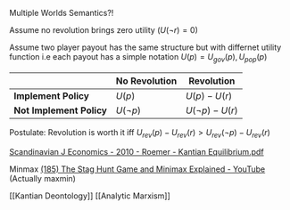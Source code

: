 


Multiple Worlds Semantics?!

Assume no revolution brings zero utility ($U(\neg r) = 0$)

Assume two player payout has the same structure but with differnet utility function i.e each payout has a simple notation $U(p) = U_{gov}(p),U_{pop}(p)$

| |No Revolution|Revolution|
|-----|-----|----|
|**Implement Policy**|$U(p)$|$U(p)-U(r)$|
|**Not Implement Policy**|$U(\neg p)$|$U(\neg p) - U(r)$|

Postulate: Revolution is worth it iff $U_{rev}(p)-U_{rev}(r) > U_{rev}(\neg p) - U_{rev}(r)$




[Scandinavian J Economics - 2010 - Roemer - Kantian Equilibrium.pdf](file:///C:/Users/Katte/Documents/Academic/Philosophy/Scandinavian%20J%20Economics%20-%202010%20-%20Roemer%20-%20Kantian%20Equilibrium.pdf)


Minmax
[(185) The Stag Hunt Game and Minimax Explained - YouTube](https://www.youtube.com/watch?v=QQHPDLfbIK4)
(Actually maxmin)



[[Kantian Deontology]] [[Analytic Marxism]]